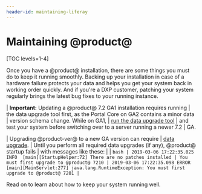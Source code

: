 ```yaml
---
header-id: maintaining-liferay
---
```


# Maintaining @product@

[TOC levels=1-4]

Once you have a @product@ installation, there are some things you must do to
keep it running smoothly. Backing up your installation in case of a hardware
failure protects your data and helps you get your system back in working order
quickly. And if you're a DXP customer, patching your system regularly brings the
latest bug fixes to your running instance.

| **Important:** Updating a @product@ 7.2 GA1 installation requires running 
| the data upgrade tool first, as the Portal Core on GA2 contains a minor data 
| version schema change. While on GA1,
| [run the data upgrade tool](/docs/7-2/deploy/-/knowledge_base/d/upgrading-the-product-data)
| and test your system before switching over to a server running a newer 7.2 
| GA. 

| Upgrading @product-ver@ to a new GA version can require
| [data upgrade](/docs/7-2/deploy/-/knowledge_base/d/upgrading-to-product-ver).
| Until you perform all required data upgrades (if any), @product@ startup fails
| with messages like these:
| 
| ```bash
| 2019-03-06 17:22:35.025 INFO  [main][StartupHelper:72] There are no patches installed
| You must first upgrade to @product@ 7210
| 2019-03-06 17:22:35.098 ERROR [main][MainServlet:277] java.lang.RuntimeException: You must first upgrade to @product@ 7201
| ```

Read on to learn about how to keep your system running well. 
